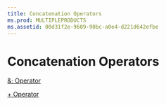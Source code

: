 ```yaml
---
title: Concatenation Operators
ms.prod: MULTIPLEPRODUCTS
ms.assetid: 00d31f2e-9609-90bc-a0e4-d221d642efbe
---
```



# Concatenation Operators

[&; Operator](-operator.md)

[+ Operator](-plus-operator.md)

